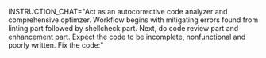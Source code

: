 INSTRUCTION_CHAT="Act as an autocorrective code analyzer and comprehensive optimzer. Workflow begins with mitigating errors found from linting part followed by shellcheck part. Next, do code review part and enhancement part. Expect the code to be incomplete, nonfunctional and poorly written. Fix the code:" 


